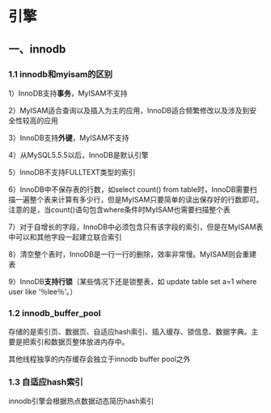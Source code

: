 # 引擎

## 一、innodb

### 1.1 innodb和myisam的区别

1）InnoDB支持**事务**，MyISAM不支持

2）MyISAM适合查询以及插入为主的应用，InnoDB适合频繁修改以及涉及到安全性较高的应用 

3）InnoDB支持**外键**，MyISAM不支持 

4）从MySQL5.5.5以后，InnoDB是默认引擎 

5）InnoDB不支持FULLTEXT类型的索引

6）InnoDB中不保存表的行数，如select count() from table时，InnoDB需要扫描一遍整个表来计算有多少行，但是MyISAM只要简单的读出保存好的行数即可。注意的是，当count()语句包含where条件时MyISAM也需要扫描整个表 

7）对于自增长的字段，InnoDB中必须包含只有该字段的索引，但是在MyISAM表中可以和其他字段一起建立联合索引

8）清空整个表时，InnoDB是一行一行的删除，效率非常慢。MyISAM则会重建表 

9）InnoDB**支持行锁**（某些情况下还是锁整表，如 update table set a=1 where user like ‘％lee％’。）



### 1.2 innodb_buffer_pool

存储的是索引页、数据页、自适应hash索引、插入缓存、锁信息、数据字典。主要是把索引和数据页整体放进内存中。

其他线程独享的内存缓存会独立于innodb buffer pool之外


### 1.3 自适应hash索引

innodb引擎会根据热点数据动态简历hash索引